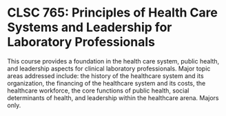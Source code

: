 # CLSC 765: Principles of Health Care Systems and Leadership for Laboratory Professionals

This course provides a foundation in the health care system, public health, and leadership aspects for clinical laboratory professionals. Major topic areas addressed include: the history of the healthcare system and its organization, the financing of the healthcare system and its costs, the healthcare workforce, the core functions of public health, social determinants of health, and leadership within the healthcare arena. Majors only.